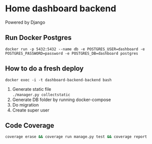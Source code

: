 # Home dashboard backend

Powered by Django

## Run Docker Postgres

`docker run -p 5432:5432 --name db -e POSTGRES_USER=dashboard -e POSTGRES_PASSWORD=password -e POSTGRES_DB=dashboard postgres`

## How to do a fresh deploy

`docker exec -i -t dashboard-backend-backend bash`

1. Generate static file  
`./manager.py collectstatic`
2. Generate DB folder by running docker-compose
3. Do migration 
4. Create super user

## Code Coverage

```bash
coverage erase && coverage run manage.py test && coverage report
```
